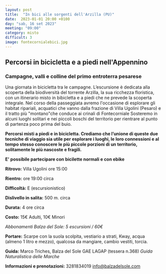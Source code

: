 ```yaml
---
layout: post
title:  "In bici alle sorgenti dell'Arzilla (PU)"
date:  2023-01-01 20:00 +0100
day: "sab, 16 set 2023"
meeting: "09:00"
category: misto 
difficult: 3
image: fontecornialebici.jpg
---
```


## Percorsi in bicicletta e a piedi nell'Appennino
### Campagne, valli e colline del primo entroterra pesarese

Una giornata in bicicletta tra le campagne.
L’escursione è dedicata alla scoperta della biodiversità del torrente Arzilla, la sua ricchezza floristica, con un itinerario misto in bibicletta e a piedi che ne prevede la scoperta integrale.
Nel corso della passeggiata avremo l'occasione di esplorare gli habitat ripariali, acquatici che vanno dalla frazione di Villa Ugolini (Pesaro) e il tratto più "montano"che conduce ai crinali di Fontecorniale
Sosteremo in alcuni luoghi solitari e nei piccoli boschi del territorio per rientrare al punto di partenza poco prima del buio.

**Percorsi misti a piedi e in bicicletta. Crediamo che l’unione di queste due tecniche di viaggio sia utile per esplorare i luoghi, le loro connessioni e al tempo stesso conoscere le più piccole porzioni di un territorio, solitamente le più nascoste e fragili.**

**E' possibile partecipare con bicilette normali e con ebike**

**Ritrovo:** Villa Ugolini ore 15:00

**Rientro:** ore 19:00 circa 

**Difficoltà:** E (escursionistico)

**Dislivello in salita:**  500 m. circa

**Durata:** 4 ore circa

**Costo:** 15€ Adulti, 10€ Minori

*Abbonamenti Balza del Sole: 5 escursioni / 60€*

**Portare:** Scarpe con la suola scolpita, vestiario a strati, Kway, acqua (almeno 1 litro e mezzo), qualcosa da mangiare, cambio vestiti, torcia.

**Guida:** Marco Triches, Balza del Sole GAE LAGAP (tessera n.368)
*Guida Naturalistica delle Marche*

**Informazioni e prenotazioni:**  3281834019    info@balzadelsole.com
